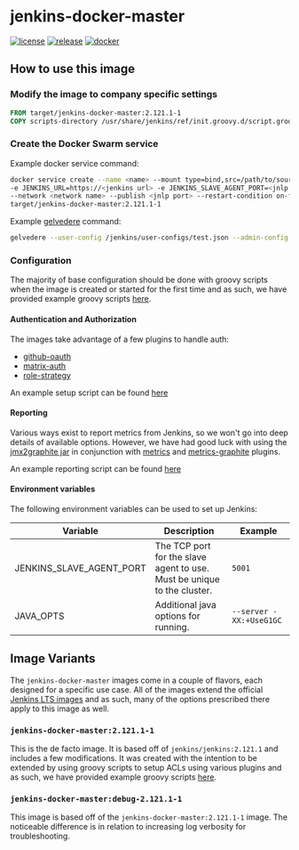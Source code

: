 # jenkins-docker-master

[![license](https://img.shields.io/github/license/mashape/apistatus.svg)](LICENSE)
[![release](https://img.shields.io/github/release/target/jenkins-docker-master.svg)](https://github.com/target/jenkins-docker-master/releases/latest)
[![docker](https://img.shields.io/docker/automated/target/jenkins-docker-master.svg)](https://hub.docker.com/r/target/jenkins-docker-master)

## How to use this image

### Modify the image to company specific settings

  ```dockerfile
  FROM target/jenkins-docker-master:2.121.1-1
  COPY scripts-directory /usr/share/jenkins/ref/init.groovy.d/script.groovy
  ```

### Create the Docker Swarm service

  Example docker service command:

  ```bash
  docker service create --name <name> --mount type=bind,src=/path/to/source,dst=/var/jenkins_home
  -e JENKINS_URL=https://<jenkins url> -e JENKINS_SLAVE_AGENT_PORT=<jnlp port>
  --network <network name> --publish <jnlp port> --restart-condition on-failure
  target/jenkins-docker-master:2.121.1-1
  ```

  Example [gelvedere](https://github.com/target/gelvedere) command:

  ```bash
  gelvedere --user-config /jenkins/user-configs/test.json --admin-config /jenkins/admin-configs/test.json --domain acme.com
  ```

### Configuration

The majority of base configuration should be done with groovy scripts when the image is created or started for the first time and as such, we have provided example groovy scripts [here](https://github.com/target/jenkins-docker-master/blob/master/examples).

#### Authentication and Authorization

The images take advantage of a few plugins to handle auth:

- [github-oauth](https://plugins.jenkins.io/github-oauth)
- [matrix-auth](https://plugins.jenkins.io/matrix-auth)
- [role-strategy](https://plugins.jenkins.io/role-strategy)

An example setup script can be found [here](https://github.com/target/jenkins-docker-master/blob/master/examples/files/setup_security.groovy)

#### Reporting

  Various ways exist to report metrics from Jenkins, so we won't go into deep details of available options. However, we have had good luck with using the [jmx2graphite jar](https://github.com/logzio/jmx2graphite) in conjunction with [metrics](https://plugins.jenkins.io/metrics) and [metrics-graphite](https://plugins.jenkins.io/metrics-graphite) plugins.

  An example reporting script can be found [here](https://github.com/target/jenkins-docker-master/blob/master/examples/files/setup_reporting.groovy)

#### Environment variables

The following environment variables can be used to set up Jenkins:

| Variable                 | Description | Example |
| ------------------------ | ----------- | ------- |
| JENKINS_SLAVE_AGENT_PORT | The TCP port for the slave agent to use. Must be unique to the cluster. | `5001` |
| JAVA_OPTS | Additional java options for running. | `--server -XX:+UseG1GC` |

## Image Variants

The `jenkins-docker-master` images come in a couple of flavors, each designed for a specific use case. All of the images extend the official [Jenkins LTS images](https://hub.docker.com/r/jenkins/jenkins)
and as such, many of the options prescribed there apply to this image as well.

### `jenkins-docker-master:2.121.1-1`

This is the de facto image. It is based off of `jenkins/jenkins:2.121.1` and includes a few modifications. It was created with the intention to be extended by using groovy scripts to setup ACLs using various plugins and as such, we have provided example groovy scripts [here](https://github.com/target/jenkins-docker-master/blob/master/examples).

### `jenkins-docker-master:debug-2.121.1-1`

This image is based off of the `jenkins-docker-master:2.121.1-1` image. The noticeable difference is in relation to increasing log verbosity for troubleshooting.
